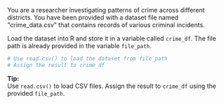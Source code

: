 You are a researcher investigating patterns of crime across different districts. You have been provided with a dataset file named "crime_data.csv" that contains records of various criminal incidents.

Load the dataset into R and store it in a variable called `crime_df`. The file path is already provided in the variable `file_path`.

```R
# Use read.csv() to load the dataset from file_path
# Assign the result to crime_df
```

**Tip:**  
Use `read.csv()` to load CSV files. Assign the result to `crime_df` using the provided `file_path`.
